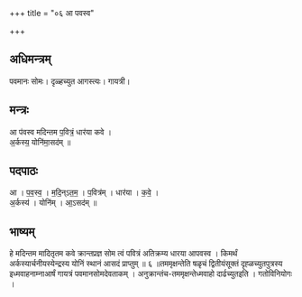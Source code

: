 +++
title = "०६ आ पवस्व"

+++
## अधिमन्त्रम्
पवमानः सोमः। दृळ्हच्युत आगस्त्यः। गायत्री।

## मन्त्रः
आ प॑वस्व मदिन्तम प॒वित्रं॒ धार॑या कवे ।  
अ॒र्कस्य॒ योनि॑मा॒सद॑म् ॥

## पदपाठः
आ । प॒व॒स्व॒ । म॒दि॒न्ऽत॒म॒ । प॒वित्र॑म् । धार॑या । क॒वे॒ ।  
अ॒र्कस्य॑ । योनि॑म् । आ॒ऽसद॑म् ॥

## भाष्यम्
हे मदिन्तम मादितृतम कवे क्रान्तप्रज्ञ सोम त्वं पवित्रं अतिक्रम्य धारया आपवस्व । किमर्थं अर्कस्यार्चनीयस्येन्द्रस्य योनिं स्थानं आसदं प्राप्तुम् ॥ ६ ॥तममृक्षन्तेति षळृचं द्वितीयंसूक्तं दृह्ळच्युतपुत्रस्य इध्मवाहनाम्नाआर्षं गायत्रं पवमानसोमदेवताकम् । अनुक्रान्तंच-तममृक्षन्तेध्मवाहो दार्ढच्युतइति । गतोविनियोगः ।
